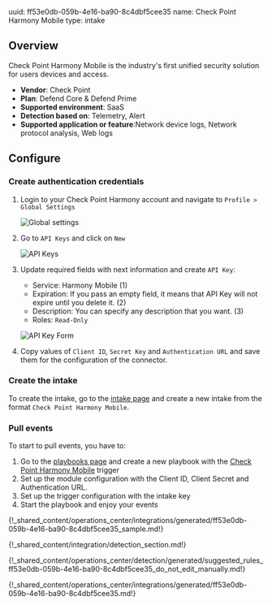 uuid: ff53e0db-059b-4e16-ba90-8c4dbf5cee35
name: Check Point Harmony Mobile
type: intake

## Overview

Check Point Harmony Mobile is the industry's first unified security solution for users devices and access.

- **Vendor**: Check Point
- **Plan**: Defend Core & Defend Prime
- **Supported environment**: SaaS
- **Detection based on**: Telemetry, Alert
- **Supported application or feature**:Network device logs, Network protocol analysis, Web logs

## Configure

### Create authentication credentials

1. Login to your Check Point Harmony account and navigate to `Profile > Global Settings`

    ![Global settings](/assets/instructions/checkpoint/checkpoint_global_settings.png)

2. Go to `API Keys` and click on `New`

    ![API Keys](/assets/instructions/checkpoint/checkpoint_new_key.png)

3. Update required fields with next information and create `API Key`:
    * Service: Harmony Mobile (1)
    * Expiration: If you pass an empty field, it means that API Key will not expire until you delete it. (2)
    * Description: You can specify any description that you want. (3)
    * Roles: `Read-Only`

    ![API Key Form](/assets/instructions/checkpoint/checkpoint_api_key_form.png)

4. Copy values of `Client ID`, `Secret Key` and `Authentication URL` and save them for the configuration of the connector.

### Create the intake

To create the intake, go to the [intake page](https://app.sekoia.io/operations/intakes) and create a new intake from the format `Check Point Harmony Mobile`.

### Pull events

To start to pull events, you have to:

1. Go to the [playbooks page](https://app.sekoia.io/operations/playbooks) and create a new playbook with the [Check Point Harmony Mobile](../../../automate/library/check-point.md) trigger
2. Set up the module configuration with the Client ID, Client Secret and Authentication URL.
3. Set up the trigger configuration with the intake key
4. Start the playbook and enjoy your events

{!_shared_content/operations_center/integrations/generated/ff53e0db-059b-4e16-ba90-8c4dbf5cee35_sample.md!}

{!_shared_content/integration/detection_section.md!}

{!_shared_content/operations_center/detection/generated/suggested_rules_ff53e0db-059b-4e16-ba90-8c4dbf5cee35_do_not_edit_manually.md!}

{!_shared_content/operations_center/integrations/generated/ff53e0db-059b-4e16-ba90-8c4dbf5cee35.md!}

